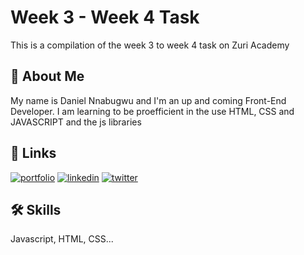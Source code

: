 
# Week 3 - Week 4 Task

This is a compilation of the week 3 to week 4 task on Zuri Academy 


## 🚀 About Me
My name is Daniel Nnabugwu and I'm an up and coming Front-End Developer. I am learning to be proefficient in the use HTML, CSS and JAVASCRIPT and the js libraries






## 🔗 Links
[![portfolio](https://img.shields.io/badge/my_portfolio-000?style=for-the-badge&logo=ko-fi&logoColor=white)](https://katherineoelsner.com/)
[![linkedin](https://img.shields.io/badge/linkedin-0A66C2?style=for-the-badge&logo=linkedin&logoColor=white)](https://www.linkedin.com/)
[![twitter](https://img.shields.io/badge/twitter-1DA1F2?style=for-the-badge&logo=twitter&logoColor=white)](https://twitter.com/Danichuks33)


## 🛠 Skills
Javascript, HTML, CSS...

